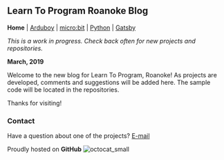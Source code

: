 &nbsp;
&nbsp;
&nbsp;
&nbsp;

## Learn To Program Roanoke Blog

**Home** | [Arduboy](arduboy.md) | [micro:bit](microbit.md) | [Python](python.md) | [Gatsby](gatsby.md)

*This is a work in progress. Check back often for new projects and repositories.*

**March, 2019**

Welcome to the new blog for Learn To Program, Roanoke! As projects are developed,
comments and suggestions will be added here. The sample code will be located in the repositories.

Thanks for visiting!


### Contact

Have a question about one of the projects? [E-mail](mailto:darrell@nokecodes.org)

Proudly hosted on **GitHub** ![octocat_small](https://user-images.githubusercontent.com/16419894/27620843-839a2fa6-5b9a-11e7-9ebc-76a8e713b7f7.png)
